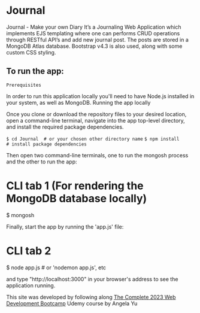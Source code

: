 # Journal
Journal - Make your own Diary
It’s a Journaling Web Application which implements EJS templating where one can performs CRUD operations through RESTful API’s and add new journal post. The posts are stored in a MongoDB Atlas database.
Bootstrap v4.3 is also used, along with some custom CSS styling.

## To run the app:
`Prerequisites`

In order to run this application locally you'll need to have Node.js installed in your system, as well as MongoDB.
Running the app locally

Once you clone or download the repository files to your desired location, open a command-line terminal, navigate into the app top-level directory, and install the required package dependencies.

` $ cd Journal  # or your chosen other directory name `
` $ npm install             # install package dependencies `

Then open two command-line terminals, one to run the mongosh process and the other to run the app:

# CLI tab 1 (For rendering the MongoDB database locally)
$ mongosh

Finally, start the app by running the 'app.js' file:
# CLI tab 2
$ node app.js   # or 'nodemon app.js', etc

and type "http://localhost:3000" in your browser's address to see the application running.

This site was developed by following along [The Complete 2023 Web Development Bootcamp](https://www.udemy.com/course/the-complete-web-development-bootcamp/) Udemy course by Angela Yu
